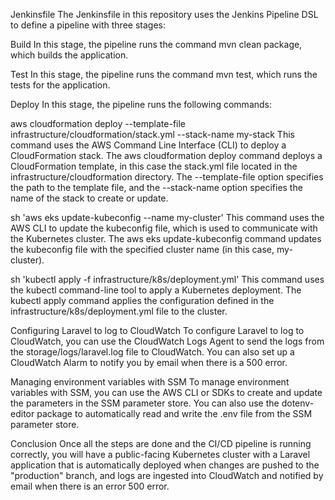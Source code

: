 Jenkinsfile
The Jenkinsfile in this repository uses the Jenkins Pipeline DSL to define a pipeline with three stages:

Build
In this stage, the pipeline runs the command mvn clean package, which builds the application.

Test
In this stage, the pipeline runs the command mvn test, which runs the tests for the application.

Deploy
In this stage, the pipeline runs the following commands:

aws cloudformation deploy --template-file infrastructure/cloudformation/stack.yml --stack-name my-stack
This command uses the AWS Command Line Interface (CLI) to deploy a CloudFormation stack. The aws cloudformation deploy command deploys a CloudFormation template, in this case the stack.yml file located in the infrastructure/cloudformation directory. The --template-file option specifies the path to the template file, and the --stack-name option specifies the name of the stack to create or update.

sh 'aws eks update-kubeconfig --name my-cluster'
This command uses the AWS CLI to update the kubeconfig file, which is used to communicate with the Kubernetes cluster. The aws eks update-kubeconfig command updates the kubeconfig file with the specified cluster name (in this case, my-cluster).

sh 'kubectl apply -f infrastructure/k8s/deployment.yml'
This command uses the kubectl command-line tool to apply a Kubernetes deployment. The kubectl apply command applies the configuration defined in the infrastructure/k8s/deployment.yml file to the cluster.

Configuring Laravel to log to CloudWatch
To configure Laravel to log to CloudWatch, you can use the CloudWatch Logs Agent to send the logs from the storage/logs/laravel.log file to CloudWatch. You can also set up a CloudWatch Alarm to notify you by email when there is a 500 error.

Managing environment variables with SSM
To manage environment variables with SSM, you can use the AWS CLI or SDKs to create and update the parameters in the SSM parameter store. You can also use the dotenv-editor package to automatically read and write the .env file from the SSM parameter store.

Conclusion
Once all the steps are done and the CI/CD pipeline is running correctly, you will have a public-facing Kubernetes cluster with a Laravel application that is automatically deployed when changes are pushed to the "production" branch, and logs are ingested into CloudWatch and notified by email when there is an error 500 error.
